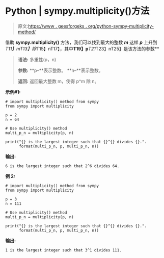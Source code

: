 # Python | sympy.multiplicity()方法

> 原文:[https://www . geesforgeks . org/python-sympy-multiplicity-method/](https://www.geeksforgeeks.org/python-sympy-multiplicity-method/)

借助 **sympy.multiplicity()** 方法，我们可以找到最大的整数 ***m*** 这样 ***p*** 上升到*T11】mT13】除*T15】nT17】，其中**T19】p***T21*T23】nT25】是该方法的参数**

> **语法:**
> 多重性(p，n)
> 
> **参数:**
> **p–**表示整数。
> **n–**表示整数。
> 
> **返回:**
> 返回最大整数 m，使得 p^m 除 n。

**示例#1:**

```
# import multiplicity() method from sympy
from sympy import multiplicity

p = 2
n = 64

# Use multiplicity() method 
multi_p_n = multiplicity(p, n) 

print("{} is the largest integer such that {}^{} divides {}.".
      format(multi_p_n, p, multi_p_n, n))
```

**输出:**

```
6 is the largest integer such that 2^6 divides 64.

```

**例 2:**

```
# import multiplicity() method from sympy
from sympy import multiplicity

p = 3
n = 111

# Use multiplicity() method 
multi_p_n = multiplicity(p, n) 

print("{} is the largest integer such that {}^{} divides {}.".
      format(multi_p_n, p, multi_p_n, n))
```

**输出:**

```
1 is the largest integer such that 3^1 divides 111.

```